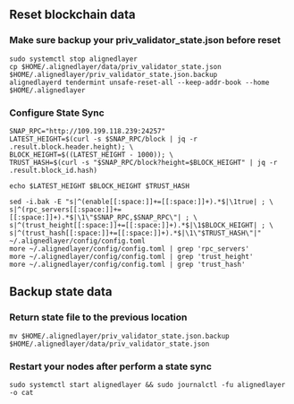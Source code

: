 
## Reset blockchain data
### Make sure backup your priv_validator_state.json before reset
```
sudo systemctl stop alignedlayer
cp $HOME/.alignedlayer/data/priv_validator_state.json $HOME/.alignedlayer/priv_validator_state.json.backup
alignedlayerd tendermint unsafe-reset-all --keep-addr-book --home $HOME/.alignedlayer
```
### Configure State Sync
```
SNAP_RPC="http://109.199.118.239:24257"
LATEST_HEIGHT=$(curl -s $SNAP_RPC/block | jq -r .result.block.header.height); \
BLOCK_HEIGHT=$((LATEST_HEIGHT - 1000)); \
TRUST_HASH=$(curl -s "$SNAP_RPC/block?height=$BLOCK_HEIGHT" | jq -r .result.block_id.hash)
```
```
echo $LATEST_HEIGHT $BLOCK_HEIGHT $TRUST_HASH
```
```
sed -i.bak -E "s|^(enable[[:space:]]+=[[:space:]]+).*$|\1true| ; \
s|^(rpc_servers[[:space:]]+=[[:space:]]+).*$|\1\"$SNAP_RPC,$SNAP_RPC\"| ; \
s|^(trust_height[[:space:]]+=[[:space:]]+).*$|\1$BLOCK_HEIGHT| ; \
s|^(trust_hash[[:space:]]+=[[:space:]]+).*$|\1\"$TRUST_HASH\"|" ~/.alignedlayer/config/config.toml
more ~/.alignedlayer/config/config.toml | grep 'rpc_servers'
more ~/.alignedlayer/config/config.toml | grep 'trust_height'
more ~/.alignedlayer/config/config.toml | grep 'trust_hash'
```
## Backup state data
### Return state file to the previous location
```
mv $HOME/.alignedlayer/priv_validator_state.json.backup $HOME/.alignedlayer/data/priv_validator_state.json
```
### Restart your nodes after perform a state sync
```
sudo systemctl start alignedlayer && sudo journalctl -fu alignedlayer -o cat
```
